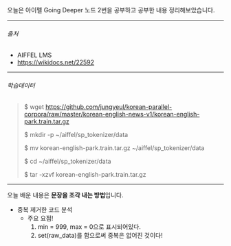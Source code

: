 오늘은 아이펠 Going Deeper 노드 2번을 공부하고 공부한 내용 정리해보았습니다.

------

###### 출처 

- AIFFEL LMS
- https://wikidocs.net/22592

---

###### 학습데이터

> $ wget https://github.com/jungyeul/korean-parallel-corpora/raw/master/korean-english-news-v1/korean-english-park.train.tar.gz
>
> $ mkdir -p ~/aiffel/sp_tokenizer/data
>
> $ mv korean-english-park.train.tar.gz ~/aiffel/sp_tokenizer/data
>
> $ cd ~/aiffel/sp_tokenizer/data
>
> $ tar -xzvf korean-english-park.train.tar.gz

---



오늘 배운 내용은 **문장을 조각 내는 방법**입니다.





- 중복 제거한 코드 분석
  - 주요 요점!
    1. min = 999, max = 0으로 표시되어있다.
    2. set(raw_data)를 함으로써 중복은 없어진 것이다!







